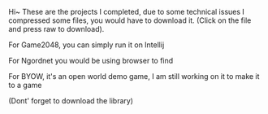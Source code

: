 Hi~
These are the projects I completed, 
due to some technical issues I compressed some files, you would have to download it. (Click on the file and press raw to download).

For Game2048, you can simply run it on Intellij 

For Ngordnet you would be using browser to find 

For BYOW, it's an open world demo game, I am still working on it to make it to a game

(Dont' forget to download the library)

